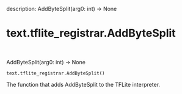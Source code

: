 description: AddByteSplit(arg0: int) -> None

<div itemscope itemtype="http://developers.google.com/ReferenceObject">
<meta itemprop="name" content="text.tflite_registrar.AddByteSplit" />
<meta itemprop="path" content="Stable" />
</div>

# text.tflite_registrar.AddByteSplit

<!-- Insert buttons and diff -->

<table class="tfo-notebook-buttons tfo-api nocontent" align="left">

</table>

AddByteSplit(arg0: int) -> None

<pre class="devsite-click-to-copy prettyprint lang-py tfo-signature-link">
<code>text.tflite_registrar.AddByteSplit()
</code></pre>

<!-- Placeholder for "Used in" -->

The function that adds AddByteSplit to the TFLite interpreter.

